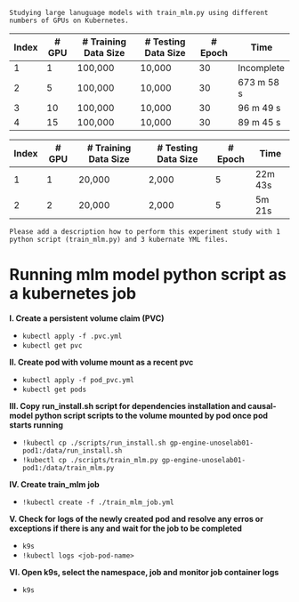 `Studying large lanuguage models with train_mlm.py using different numbers of GPUs on Kubernetes.`

| Index    | # GPU     | # Training Data Size | # Testing Data Size | # Epoch   | Time       |
|----------|-----------|----------------------|---------------------|-----------|------------|
| 1        | 1         | 100,000              | 10,000              | 30        | Incomplete |
| 2        | 5         | 100,000              | 10,000              | 30        | 673 m 58 s |
| 3        | 10        | 100,000              | 10,000              | 30        | 96 m 49 s  |
| 4        | 15        | 100,000              | 10,000              | 30        | 89 m 45 s  |


| Index | # GPU | # Training Data Size | # Testing Data Size | # Epoch | Time    |
|-------|-------|----------------------|---------------------|---------|---------|
| 1     | 1     | 20,000               | 2,000               | 5       | 22m 43s |
| 2     | 2     | 20,000               | 2,000               | 5       | 5m 21s  |


```
Please add a description how to perform this experiment study with 1 python script (train_mlm.py) and 3 kubernate YML files.
```

# Running mlm model python script as a kubernetes job 

**I. Create a persistent volume claim (PVC)**
- `kubectl apply -f .pvc.yml`
- `kubectl get pvc`

**II. Create pod with volume mount as a recent pvc**
- `kubectl apply -f pod_pvc.yml`
- `kubectl get pods`

**III. Copy run_install.sh script for dependencies installation and causal-model python script scripts to the volume mounted by pod once pod starts running**
- `!kubectl cp ./scripts/run_install.sh gp-engine-unoselab01-pod1:/data/run_install.sh`
- `!kubectl cp ./scripts/train_mlm.py gp-engine-unoselab01-pod1:/data/train_mlm.py`

**IV. Create train_mlm job**
- `!kubectl create -f ./train_mlm_job.yml`

**V. Check for logs of the newly created pod and resolve any erros or exceptions if there is any and wait for the job to be completed**
- `k9s`
- `!kubectl logs <job-pod-name>`

**VI. Open k9s, select the namespace, job and monitor job container logs**
- `k9s`

